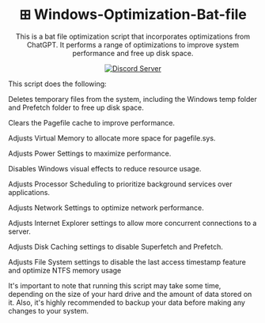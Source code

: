 [discord-badge]: https://discord.com/api/guilds/897156326776520736/widget.png?style=shield
[discord-link]: https://discord.gg/RgZGCqKxAb

<div align="center">

# ⊞ Windows-Optimization-Bat-file
This is a bat file optimization script that incorporates optimizations from ChatGPT. It performs a range of optimizations to improve system performance and free up disk space.

[![Discord Server][discord-badge]][discord-link]  

</div>  

This script does the following:

Deletes temporary files from the system, including the Windows temp folder and Prefetch folder to free up disk space.

Clears the Pagefile cache to improve performance.

Adjusts Virtual Memory to allocate more space for pagefile.sys.

Adjusts Power Settings to maximize performance.

Disables Windows visual effects to reduce resource usage.

Adjusts Processor Scheduling to prioritize background services over applications.

Adjusts Network Settings to optimize network performance.

Adjusts Internet Explorer settings to allow more concurrent connections to a server.

Adjusts Disk Caching settings to disable Superfetch and Prefetch.

Adjusts File System settings to disable the last access timestamp feature and optimize NTFS memory usage

It's important to note that running this script may take some time, depending on the size of your hard drive and the amount of data stored on it. Also, it's highly recommended to backup your data before making any changes to your system.
